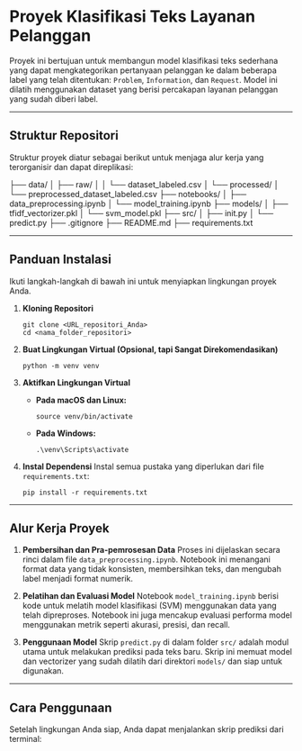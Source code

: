 # Proyek Klasifikasi Teks Layanan Pelanggan

Proyek ini bertujuan untuk membangun model klasifikasi teks sederhana yang dapat mengkategorikan pertanyaan pelanggan ke dalam beberapa label yang telah ditentukan: `Problem`, `Information`, dan `Request`. Model ini dilatih menggunakan dataset yang berisi percakapan layanan pelanggan yang sudah diberi label.

---

## Struktur Repositori

Struktur proyek diatur sebagai berikut untuk menjaga alur kerja yang terorganisir dan dapat direplikasi:

├── data/
│   ├── raw/
│   │   └── dataset_labeled.csv
│   └── processed/
│       └── preprocessed_dataset_labeled.csv
├── notebooks/
│   ├── data_preprocessing.ipynb
│   └── model_training.ipynb
├── models/
│   ├── tfidf_vectorizer.pkl
│   └── svm_model.pkl
├── src/
│   ├── init.py
│   └── predict.py
├── .gitignore
├── README.md
├── requirements.txt

---

## Panduan Instalasi

Ikuti langkah-langkah di bawah ini untuk menyiapkan lingkungan proyek Anda.

1.  **Kloning Repositori**
    ```
    git clone <URL_repositori_Anda>
    cd <nama_folder_repositori>
    ```

2.  **Buat Lingkungan Virtual (Opsional, tapi Sangat Direkomendasikan)**
    ```
    python -m venv venv
    ```

3.  **Aktifkan Lingkungan Virtual**
    * **Pada macOS dan Linux:**
        ```
        source venv/bin/activate
        ```
    * **Pada Windows:**
        ```
        .\venv\Scripts\activate
        ```

4.  **Instal Dependensi**
    Instal semua pustaka yang diperlukan dari file `requirements.txt`:
    ```
    pip install -r requirements.txt
    ```

---

## Alur Kerja Proyek

1.  **Pembersihan dan Pra-pemrosesan Data**
    Proses ini dijelaskan secara rinci dalam file `data_preprocessing.ipynb`. Notebook ini menangani format data yang tidak konsisten, membersihkan teks, dan mengubah label menjadi format numerik.

2.  **Pelatihan dan Evaluasi Model**
    Notebook `model_training.ipynb` berisi kode untuk melatih model klasifikasi (SVM) menggunakan data yang telah dipreproses. Notebook ini juga mencakup evaluasi performa model menggunakan metrik seperti akurasi, presisi, dan recall.

3.  **Penggunaan Model**
    Skrip `predict.py` di dalam folder `src/` adalah modul utama untuk melakukan prediksi pada teks baru. Skrip ini memuat model dan vectorizer yang sudah dilatih dari direktori `models/` dan siap untuk digunakan.

---

## Cara Penggunaan

Setelah lingkungan Anda siap, Anda dapat menjalankan skrip prediksi dari terminal:
